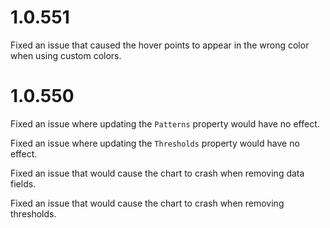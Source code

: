 # 1.0.551

Fixed an issue that caused the hover points to appear in the wrong color when using custom colors.

# 1.0.550

Fixed an issue where updating the `Patterns` property would have no effect.

Fixed an issue where updating the `Thresholds` property would have no effect.

Fixed an issue that would cause the chart to crash when removing data fields.

Fixed an issue that would cause the chart to crash when removing thresholds.
